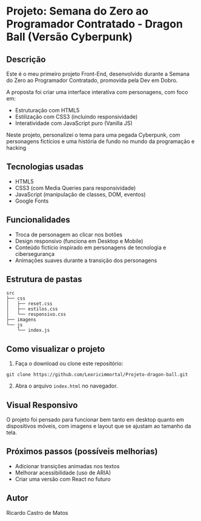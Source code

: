 # Projeto: Semana do Zero ao Programador Contratado - Dragon Ball (Versão Cyberpunk)

## Descrição

Este é o meu primeiro projeto Front-End, desenvolvido durante a Semana do Zero ao Programador Contratado, promovida pela Dev em Dobro.

A proposta foi criar uma interface interativa com personagens, com foco em:

- Estruturação com HTML5
- Estilização com CSS3 (incluindo responsividade)
- Interatividade com JavaScript puro (Vanilla JS)

Neste projeto, personalizei o tema para uma pegada Cyberpunk, com personagens fictícios e uma história de fundo no mundo da programação e hacking

## Tecnologias usadas

- HTML5
- CSS3 (com Media Queries para responsividade)
- JavaScript (manipulação de classes, DOM, eventos)
- Google Fonts

## Funcionalidades

- Troca de personagem ao clicar nos botões
- Design responsivo (funciona em Desktop e Mobile)
- Conteúdo fictício inspirado em personagens de tecnologia e cibersegurança
- Animações suaves durante a transição dos personagens

## Estrutura de pastas

```
src
├── css
│   ├── reset.css
│   ├── estilos.css
│   └── responsivo.css
├── imagens
└── js
    └── index.js
```

## Como visualizar o projeto

1. Faça o download ou clone este repositório:

```
git clone https://github.com/Leoricimmortal/Projeto-dragon-ball.git
```

2. Abra o arquivo `index.html` no navegador.

## Visual Responsivo

O projeto foi pensado para funcionar bem tanto em desktop quanto em dispositivos móveis, com imagens e layout que se ajustam ao tamanho da tela.

## Próximos passos (possíveis melhorias)

- Adicionar transições animadas nos textos
- Melhorar acessibilidade (uso de ARIA)
- Criar uma versão com React no futuro

## Autor

Ricardo Castro de Matos
